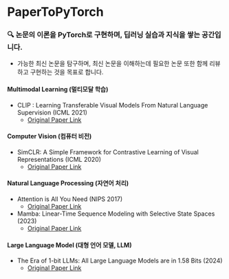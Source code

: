 # PaperToPyTorch
### 🔍 논문의 이론을 PyTorch로 구현하며, 딥러닝 실습과 지식을 쌓는 공간입니다.   
   * 가능한 최신 논문을 탐구하며, 최신 논문을 이해하는데 필요한 논문 또한 함께 리뷰하고 구현하는 것을 목표로 합니다.

#### Multimodal Learning (멀티모달 학습)
* CLIP : Learning Transferable Visual Models From Natural Language Supervision (ICML 2021)
    * [Original Paper Link](https://arxiv.org/abs/2103.00020)
       
#### Computer Vision (컴퓨터 비전)
* SimCLR: A Simple Framework for Contrastive Learning of Visual Representations (ICML 2020)
    * [Original Paper Link](https://arxiv.org/abs/2002.05709)

#### Natural Language Processing (자연어 처리)
* Attention is All You Need (NIPS 2017)
    * [Original Paper Link](https://arxiv.org/abs/1706.03762)
* Mamba: Linear-Time Sequence Modeling with Selective State Spaces (2023)
    * [Original Paper Link](https://arxiv.org/abs/2312.00752)   

#### Large Language Model (대형 언어 모델, LLM)
* The Era of 1-bit LLMs: All Large Language Models are in 1.58 Bits (2024)
    * [Original Paper Link](https://arxiv.org/abs/2103.00020)
